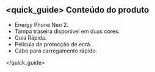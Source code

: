 ## <quick_guide> Conteúdo do produto

* Energy Phone Neo 2.
* Tampa traseira disponível em duas cores.
* Guia Rápida.
* Película de protecção de ecrã.
* Cabo para carregamento rápido.

</quick_guide>
